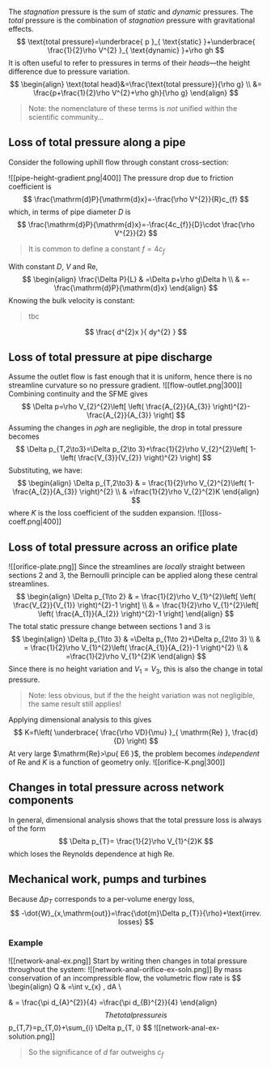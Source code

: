 The *stagnation* pressure is the sum of *static* and *dynamic* pressures. The *total* pressure is the combination of *stagnation* pressure with gravitational effects.
$$
\text{total pressure}=\underbrace{ p }_{ \text{static} }+\underbrace{ \frac{1}{2}\rho V^{2} }_{ \text{dynamic} }+\rho gh
$$
It is often useful to refer to pressures in terms of their *heads*—the height difference due to pressure variation.
$$
\begin{align}
\text{total head}&=\frac{\text{total pressure}}{\rho g} \\
&= \frac{p+\frac{1}{2}\rho V^{2}+\rho gh}{\rho g}
\end{align}
$$
>Note: the nomenclature of these terms is *not* unified within the scientific community…

## Loss of total pressure along a pipe
Consider the following uphill flow through constant cross-section:

![[pipe-height-gradient.png|400]]
The pressure drop due to friction coefficient is
$$
\frac{\mathrm{d}P}{\mathrm{d}x}=-\frac{\rho V^{2}}{R}c_{f}
$$
which, in terms of pipe diameter $D$ is
$$
\frac{\mathrm{d}P}{\mathrm{d}x}=-\frac{4c_{f}}{D}\cdot \frac{\rho V^{2}}{2}
$$
>It is common to define a constant $f=4c_{f}$

With constant $D$, $V$ and $\mathrm{Re}$,
$$
\begin{align}
\frac{\Delta P}{L} & =\Delta p+\rho g\Delta h \\
 & =-\frac{\mathrm{d}P}{\mathrm{d}x}
\end{align}
$$
Knowing the bulk velocity is constant:
>tbc

$$
\frac{ d^{2}x }{ dy^{2} }
$$

## Loss of total pressure at pipe discharge

Assume the outlet flow is fast enough that it is uniform, hence there is no streamline curvature so no pressure gradient.
![[flow-outlet.png|300]]
Combining continuity and the SFME gives
$$
\Delta p=\rho V_{2}^{2}\left[ \left( \frac{A_{2}}{A_{3}} \right)^{2}-\frac{A_{2}}{A_{3}}   \right] 
$$
Assuming the changes in $\rho gh$ are negligible, the drop in total pressure becomes
$$
\Delta p_{T,2\to3}=\Delta p_{2\to 3}+\frac{1}{2}\rho V_{2}^{2}\left[ 1- \left( \frac{V_{3}}{V_{2}} \right)^{2}  \right]
$$
Substituting, we have:
$$
\begin{align}
\Delta p_{T,2\to3} & = \frac{1}{2}\rho V_{2}^{2}\left( 1- \frac{A_{2}}{A_{3}} \right)^{2} \\
 & =\frac{1}{2}\rho V_{2}^{2}K
\end{align}
$$
where $K$ is the loss coefficient of the sudden expansion. 
![[loss-coeff.png|400]]
## Loss of total pressure across an orifice plate
![[orifice-plate.png]]
Since the streamlines are *locally* straight between sections 2 and 3, the Bernoulli principle can be applied along these central streamlines.
$$
\begin{align}
\Delta p_{1\to 2} & = \frac{1}{2}\rho V_{1}^{2}\left[ \left( \frac{V_{2}}{V_{1}} \right)^{2}-1 \right] \\
 & = \frac{1}{2}\rho V_{1}^{2}\left[ \left( \frac{A_{1}}{A_{2}} \right)^{2}-1 \right]
\end{align}
$$
The total static pressure change between sections 1 and 3 is
$$
\begin{align}
\Delta p_{1\to 3} & =\Delta p_{1\to 2}+\Delta p_{2\to 3} \\
& = \frac{1}{2}\rho V_{1}^{2}\left( \frac{A_{1}}{A_{2}}-1 \right)^{2} \\
 & =\frac{1}{2}\rho V_{1}^{2}K
\end{align}
$$
Since there is no height variation and $V_{1}=V_{3}$, this is also the change in total pressure.

>Note: less obvious, but if the the height variation was not negligible, the same result still applies!

Applying dimensional analysis to this gives
$$
K=f\left( \underbrace{ \frac{\rho VD}{\mu} }_{ \mathrm{Re} }, \frac{d}{D} \right) 
$$
At very large $\mathrm{Re}>\pu{ E6 }$, the problem becomes *independent* of $\mathrm{Re}$ and $K$ is a function of geometry only.
![[orifice-K.png|300]]
## Changes in total pressure across network components
In general, dimensional analysis shows that the total pressure loss is always of the form
$$
\Delta p_{T}= \frac{1}{2}\rho V_{1}^{2}K
$$
which loses the Reynolds dependence at high $\mathrm{Re}$.

## Mechanical work, pumps and turbines
Because $\Delta p_{T}$ corresponds to a per-volume energy loss,
$$
-\dot{W}_{x,\mathrm{out}}=\frac{\dot{m}\Delta p_{T}}{\rho}+\text{irrev. losses}
$$
### Example

![[network-anal-ex.png]]
Start by writing then changes in total pressure throughout the system:
![[network-anal-orifice-ex-soln.png]]
By mass conservation of an incompressible flow, the volumetric flow rate is
$$
\begin{align}
Q & =\int v_{x} \, dA \\

 & = \frac{\pi d_{A}^{2}}{4} =\frac{\pi d_{B}^{2}}{4}
\end{align}
$$
The total pressure is
$$
p_{T,7}=p_{T,0}+\sum_{i} \Delta p_{T, i}
$$
![[network-anal-ex-solution.png]]
>So the significance of $d$ far outweighs $c_{f}$

